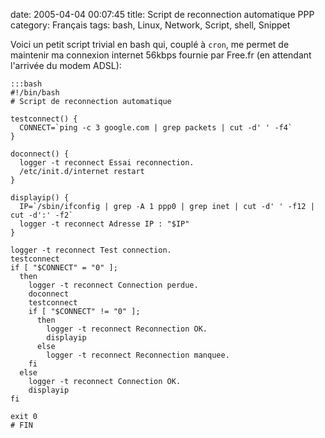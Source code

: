 date: 2005-04-04 00:07:45
title: Script de reconnection automatique PPP
category: Français
tags: bash, Linux, Network, Script, shell, Snippet

Voici un petit script trivial en bash qui, couplé à `cron`, me permet de maintenir ma connexion internet 56kbps fournie par Free.fr (en attendant l'arrivée du modem ADSL):

    :::bash
    #!/bin/bash
    # Script de reconnection automatique

    testconnect() {
      CONNECT=`ping -c 3 google.com | grep packets | cut -d' ' -f4`
    }

    doconnect() {
      logger -t reconnect Essai reconnection.
      /etc/init.d/internet restart
    }

    displayip() {
      IP=`/sbin/ifconfig | grep -A 1 ppp0 | grep inet | cut -d' ' -f12 | cut -d':' -f2`
      logger -t reconnect Adresse IP : "$IP"
    }

    logger -t reconnect Test connection.
    testconnect
    if [ "$CONNECT" = "0" ];
      then
        logger -t reconnect Connection perdue.
        doconnect
        testconnect
        if [ "$CONNECT" != "0" ];
          then
            logger -t reconnect Reconnection OK.
            displayip
          else
            logger -t reconnect Reconnection manquee.
        fi
      else
        logger -t reconnect Connection OK.
        displayip
    fi

    exit 0
    # FIN

